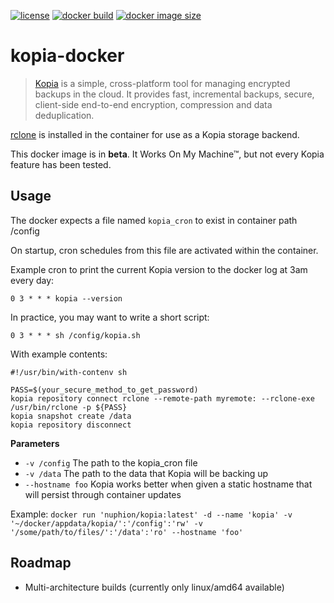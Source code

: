 [![license](https://img.shields.io/github/license/nuphion/kopia-docker)](https://github.com/nuphion/kopia-docker/blob/main/LICENSE) [![docker build](https://img.shields.io/docker/cloud/build/nuphion/kopia)](https://hub.docker.com/r/nuphion/kopia) [![docker image size](https://img.shields.io/docker/image-size/nuphion/kopia/latest)](https://hub.docker.com/r/nuphion/kopia)

# kopia-docker

> [Kopia](https://github.com/kopia/kopia) is a simple, cross-platform tool for managing encrypted backups in the cloud. It provides fast, incremental backups, secure, client-side end-to-end encryption, compression and data deduplication.

[rclone](https://github.com/rclone/rclone) is installed in the container for use as a Kopia storage backend.

This docker image is in __beta__. It Works On My Machine&trade;, but not every Kopia feature has been tested.

## Usage

The docker expects a file named `kopia_cron` to exist in container path /config

On startup, cron schedules from this file are activated within the container.

Example cron to print the current Kopia version to the docker log at 3am every day:
```
0 3 * * * kopia --version
```

In practice, you may want to write a short script:
```
0 3 * * * sh /config/kopia.sh
```

With example contents:
```
#!/usr/bin/with-contenv sh

PASS=$(your_secure_method_to_get_password)
kopia repository connect rclone --remote-path myremote: --rclone-exe /usr/bin/rclone -p ${PASS}
kopia snapshot create /data
kopia repository disconnect
```

**Parameters**
* `-v /config` The path to the kopia_cron file
* `-v /data` The path to the data that Kopia will be backing up
* `--hostname foo` Kopia works better when given a static hostname that will persist through container updates

Example:
`docker run 'nuphion/kopia:latest' -d --name 'kopia' -v '~/docker/appdata/kopia/':'/config':'rw' -v '/some/path/to/files/':'/data':'ro' --hostname 'foo'`

## Roadmap

- Multi-architecture builds (currently only linux/amd64 available)